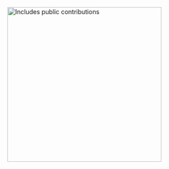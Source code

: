 <p>
    <a href="https://vaunt.dev">
        <img src="https://api.vaunt.dev/v1/github/entities/{{flk-hub}}/contributions?format=svg" width="350" title="Includes public contributions"/>
    </a>
</p>
